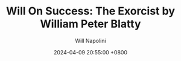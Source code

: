 ---
title: "Will On Success: The Exorcist by William Peter Blatty"
author: Will Napolini
date: 2024-04-09 20:55:00 +0800
categories: [Mindset, Book-summaries]
tags:
  [
    the-exorcist,
    william-peter-blatty,
    horror-novel,
    demonic-possession,
    exorcism,
    catholic-church,
    regan-macneil,
    demonic-entity,
    the-exorcist-summary,
    william-blatty-books,
    possession-and-exorcism,
    exorcist-plot,
    horror-classics,
    demonic-influence,
    demonology,
    exorcist-movie,
    catholicism-and-exorcism,
    regan-macneil-story,
    horror-literature,
    demonic-influence-on-child,
    famous-horror-novels,
    exorcist-review,
    demonic-forces,
    william-peter-blatty-author,
    horror-fiction-books
  ]
image: https://pbs.twimg.com/media/GO2ABvYXMAEFJH9?format=jpg&name=large
alt: "Will On Success: The Exorcist by William Peter Blatty"
fallback:
  - 
  # Replace with the URL of your backup image
  -
  # Replace with the URL of your backup image
---
